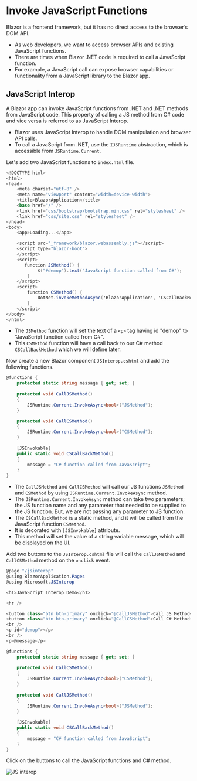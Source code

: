 ﻿# Invoke JavaScript Functions

Blazor is a frontend framework, but it has no direct access to the browser’s DOM API. 
  
 - As web developers, we want to access browser APIs and existing JavaScript functions.
 - There are times when Blazor .NET code is required to call a JavaScript function. 
 - For example, a JavaScript call can expose browser capabilities or functionality from a JavaScript library to the Blazor app.

## JavaScript Interop

A Blazor app can invoke JavaScript functions from .NET and .NET methods from JavaScript code. This property of calling a JS method from C# code and vice versa is referred to as JavaScript Interop. 

 - Blazor uses JavaScript Interop to handle DOM manipulation and browser API calls.
 - To call a JavaScript from .NET, use the `IJSRuntime` abstraction, which is accessible from `JSRuntime.Current`. 

Let's add two JavaScript functions to `index.html` file.

```csharp
<!DOCTYPE html>
<html>
<head>
    <meta charset="utf-8" />
    <meta name="viewport" content="width=device-width">
    <title>BlazorApplication</title>
    <base href="/" />
    <link href="css/bootstrap/bootstrap.min.css" rel="stylesheet" />
    <link href="css/site.css" rel="stylesheet" />
</head>
<body>
    <app>Loading...</app>

    <script src="_framework/blazor.webassembly.js"></script>
    <script type="blazor-boot">
    </script>
    <script>
       function JSMethod() {
            $("#demop").text("JavaScript function called from C#");
        }
    </script>
    <script>
        function CSMethod() {
            DotNet.invokeMethodAsync('BlazorApplication', 'CSCallBackMethod');
        }
    </script>
</body>
</html>
```

 - The `JSMethod` function will set the text of a `<p>` tag having id "demop" to "JavaScript function called from C#".
 - This `CSMethod` function will have a call back to our C# method `CSCallBackMethod` which we will define later.

Now create a new Blazor component `JSInterop.cshtml` and add the following functions.

```csharp
@functions {
    protected static string message { get; set; }
    
    protected void CallJSMethod()
    {
        JSRuntime.Current.InvokeAsync<bool>("JSMethod");
    }

    protected void CallCSMethod()
    {
        JSRuntime.Current.InvokeAsync<bool>("CSMethod");
    }
    
    [JSInvokable]
    public static void CSCallBackMethod()
    {
        message = "C# function called from JavaScript";
    }
}
```

 - The `CallJSMethod` and `CallCSMethod` will call our JS functions `JSMethod` and `CSMethod` by using `JSRuntime.Current.InvokeAsync` method.
 - The `JSRuntime.Current.InvokeAsync` method can take two parameters; the JS function name and any parameter that needed to be supplied to the JS function. But, we are not passing any parameter to JS function.
 - The `CSCallBackMethod` is a static method, and it will be called from the JavaScript function `CSMethod`. 
 - It is decorated with `[JSInvokable]` attribute. 
 - This method will set the value of a string variable message, which will be displayed on the UI.

Add two buttons to the `JSInterop.cshtml` file will call the `CallJSMethod` and `CallCSMethod` method on the `onclick` event.

```csharp
@page "/jsinterop"
@using BlazorApplication.Pages
@using Microsoft.JSInterop

<h1>JavaScript Interop Demo</h1>

<hr />

<button class="btn btn-primary" onclick="@CallJSMethod">Call JS Method</button>
<button class="btn btn-primary" onclick="@CallCSMethod">Call C# Method</button>
<br />
<p id="demop"></p>
<br />
<p>@message</p>

@functions {
    protected static string message { get; set; }
    
    protected void CallCSMethod()
    {
        JSRuntime.Current.InvokeAsync<bool>("CSMethod");
    }
    
    protected void CallJSMethod()
    {
        JSRuntime.Current.InvokeAsync<bool>("JSMethod");
    }
    
    [JSInvokable]
    public static void CSCallBackMethod()
    {
        message = "C# function called from JavaScript";
    }
}
```

Click on the buttons to call the JavaScript functions and C# method.

<img src="https://raw.githubusercontent.com/zzzprojects/Blazor-Tutotrial/master/docs/images/js-interop.png" alt="JS interop">